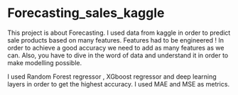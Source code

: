 # Forecasting_sales_kaggle

This project is about Forecasting. I used data from kaggle in order to predict sale products based on many features. 
Features had to be engineered ! In order to achieve a good accuracy we need to add as many features as we can. Also, you have to dive in the word 
of data and understand it in order to make modelling possible.

I used Random Forest regressor , XGboost regressor and deep learning layers in order to get the highest accuracy. 
I used MAE and MSE as metrics.
